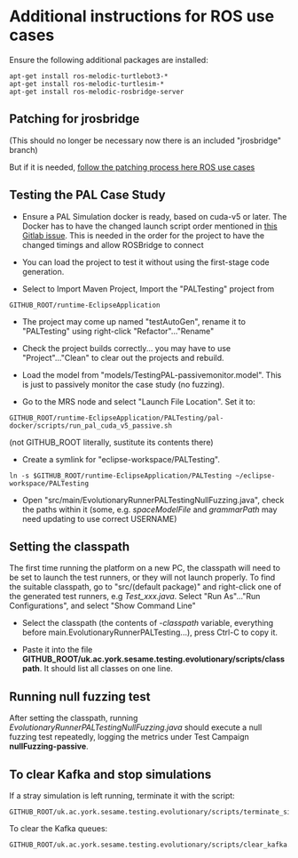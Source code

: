 # Additional instructions for ROS use cases
Ensure the following additional packages are installed:

```
apt-get install ros-melodic-turtlebot3-*
apt-get install ros-melodic-turtlesim-*
apt-get install ros-melodic-rosbridge-server
```

## Patching for jrosbridge

(This should no longer be necessary now there is an included
"jrosbridge" branch)

But if it is needed, [follow the patching process here ROS use cases](./INSTALL-linux-ros-jrosbridge.md)

## Testing the PAL Case Study

- Ensure a PAL Simulation docker is ready, based on cuda-v5 or
later. The Docker has to have the changed launch script order
mentioned in [this Gitlab
issue](https://gitlab.com/pal-robotics/sesame/dockers/-/issues/6).
This is needed in the order for the project to have the changed
timings and allow ROSBridge to connect

- You can load the project to test it without using the first-stage
  code generation.

- Select to Import Maven Project, Import the "PALTesting" project from
```
GITHUB_ROOT/runtime-EclipseApplication
```

- The project may come up named "testAutoGen", rename it to "PALTesting" using
  right-click "Refactor"..."Rename"

- Check the project builds correctly... you may have to use
  "Project"..."Clean" to clear out the projects and rebuild.
  
- Load the model from "models/TestingPAL-passivemonitor.model". This
  is just to passively monitor the case study (no fuzzing).

- Go to the MRS node and select "Launch File Location". Set it to:
```
GITHUB_ROOT/runtime-EclipseApplication/PALTesting/pal-docker/scripts/run_pal_cuda_v5_passive.sh
```
(not GITHUB_ROOT literally, sustitute its contents there)

- Create a symlink for "eclipse-workspace/PALTesting".
```
ln -s $GITHUB_ROOT/runtime-EclipseApplication/PALTesting ~/eclipse-workspace/PALTesting
```

- Open "src/main/EvolutionaryRunnerPALTestingNullFuzzing.java", check
  the paths within it (some, e.g. *spaceModelFile* and *grammarPath* may
  need updating to use correct USERNAME)
  
## Setting the classpath

The first time running the platform on a new PC, the classpath will
need to be set to launch the test runners, or they will not launch
properly. To find the suitable classpath, go to "src/(default
package)" and right-click one of the generated test runners, e.g
*Test_xxx.java*. Select "Run As"..."Run Configurations", and select
"Show Command Line"

- Select the classpath (the contents of -*classpath* variable,
  everything before main.EvolutionaryRunnerPALTesting...), press
  Ctrl-C to copy it.

- Paste it into the file
  **GITHUB_ROOT/uk.ac.york.sesame.testing.evolutionary/scripts/classpath**.
  It should list all classes on one line. 
  
## Running null fuzzing test

After setting the classpath, running
*EvolutionaryRunnerPALTestingNullFuzzing.java* should execute a null
fuzzing test repeatedly, logging the metrics under Test Campaign
**nullFuzzing-passive**.

## To clear Kafka and stop simulations

If a stray simulation is left running, terminate it with the script:
```
GITHUB_ROOT/uk.ac.york.sesame.testing.evolutionary/scripts/terminate_sim.sh
```
  
To clear the Kafka queues:
```
GITHUB_ROOT/uk.ac.york.sesame.testing.evolutionary/scripts/clear_kafka.sh
```
  
  
